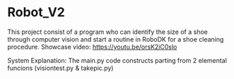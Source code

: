 # Robot_V2
This project consist of a program who can identify the size of a shoe through computer vision and start a routine in RoboDK for a shoe cleaning procedure.
Showcase video: https://youtu.be/orsK2iC0slo

System Explanation:
The main.py code constructs parting from 2 elemental funcions (visiontest.py  &  takepic.py)
